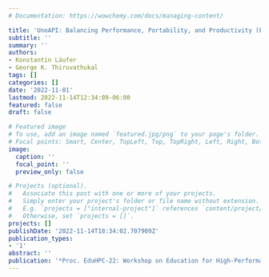 ```yaml
---
# Documentation: https://wowchemy.com/docs/managing-content/

title: 'UnoAPI: Balancing Performance, Portability, and Productivity (P3) in HPC Education'
subtitle: ''
summary: ''
authors:
- Konstantin Läufer
- George K. Thiruvathukal
tags: []
categories: []
date: '2022-11-01'
lastmod: 2022-11-14T12:34:09-06:00
featured: false
draft: false

# Featured image
# To use, add an image named `featured.jpg/png` to your page's folder.
# Focal points: Smart, Center, TopLeft, Top, TopRight, Left, Right, BottomLeft, Bottom, BottomRight.
image:
  caption: ''
  focal_point: ''
  preview_only: false

# Projects (optional).
#   Associate this post with one or more of your projects.
#   Simply enter your project's folder or file name without extension.
#   E.g. `projects = ["internal-project"]` references `content/project/deep-learning/index.md`.
#   Otherwise, set `projects = []`.
projects: []
publishDate: '2022-11-14T18:34:02.707909Z'
publication_types:
- '1'
abstract: ''
publication: '*Proc. EduHPC-22: Workshop on Education for High-Performance Computing*'
---
```

